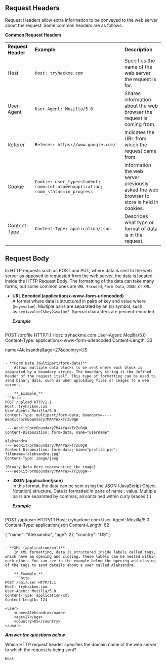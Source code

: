 ## Request Headers

Request Headers allow extra information to be conveyed to the web server about the request. Some common headers are as follows:  

**Common Request Headers**

|                    |                                                                                  |                                                                                          |
| ------------------ | -------------------------------------------------------------------------------- | ---------------------------------------------------------------------------------------- |
| **Request Header** | **Example**                                                                      | **Description**                                                                          |
| Host               | `Host: tryhackme.com`                                                            | Specifies the name of the web server the request is for.                                 |
| User-Agent         | `User-Agent: Mozilla/5.0`                                                        | Shares information about the web browser the request is coming from.                     |
| Referer            | `Referer: https://www.google.com/`                                               | Indicates the URL from which the request came from.                                      |
| Cookie             | `Cookie: user_type=student; room=introtowebapplication; room_status=in_progress` | Information the web server previously asked the web browser to store is held in cookies. |
| Content-Type       | `Content-Type: application/json`                                                 | Describes what type or format of data is in the request.                                 |

## Request Body

In HTTP requests such as POST and PUT, where data is sent to the web server as opposed to requested from the web server, the data is located inside the HTTP Request Body. The formatting of the data can take many forms, but some common ones are `URL Encoded`, `Form Data`, `JSON`, or `XML`.

- **URL Encoded (application/x-www-form-urlencoded)**  
    A format where data is structured in pairs of key and value where (`key=value`). Multiple pairs are separated by an (`&`) symbol, such as `key1=value1&key2=value2`. Special characters are percent-encoded.  
      
    **_Example_**  
    ```http
POST /profile HTTP/1.1
Host: tryhackme.com
User-Agent: Mozilla/5.0
Content-Type: application/x-www-form-urlencoded
Content-Length: 33

name=Aleksandra&age=27&country=US
```

- **Form Data (multipart/form-data)**  
	Allows multiple data blocks to be sent where each block is separated by a boundary string. The boundary string is the defined header of the request itself. This type of formatting can be used to send binary data, such as when uploading files or images to a web server.

	**_Example_**  
```http
POST /upload HTTP/1.1
Host: tryhackme.com
User-Agent: Mozilla/5.0
Content-Type: multipart/form-data; boundary=----WebKitFormBoundary7MA4YWxkTrZu0gW

----WebKitFormBoundary7MA4YWxkTrZu0gW
Content-Disposition: form-data; name="username"

aleksandra
----WebKitFormBoundary7MA4YWxkTrZu0gW
Content-Disposition: form-data; name="profile_pic"; filename="aleksandra.jpg"
Content-Type: image/jpeg

[Binary Data Here representing the image]
----WebKitFormBoundary7MA4YWxkTrZu0gW--
```

- **JSON (application/json)**  
	In this format, the data can be sent using the JSON (JavaScript Object Notation) structure. Data is formatted in pairs of name : value. Multiple pairs are separated by commas, all contained within curly braces { }.  
	  
	**_Example_**
	```http
POST /api/user HTTP/1.1
Host: tryhackme.com
User-Agent: Mozilla/5.0
Content-Type: application/json
Content-Length: 62

{
    "name": "Aleksandra",
    "age": 27,
    "country": "US"
}
```

- **XML (application/xml)**  
	In XML formatting, data is structured inside labels called tags, which have an opening and closing. These labels can be nested within each other. You can see in the example below the opening and closing of the tags to send details about a user called Aleksandra.  
	  
	**_Example_**
	```http
POST /api/user HTTP/1.1
Host: tryhackme.com
User-Agent: Mozilla/5.0
Content-Type: application/xml
Content-Length: 124

<user>
    <name>Aleksandra</name>
    <age>27</age>
    <country>US</country>
</user>
```

___Answer the questions below___

Which HTTP request header specifies the domain name of the web server to which the request is being sent?
	
	Host
